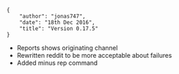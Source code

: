     {
        "author": "jonas747",
        "date": "18th Dec 2016",
        "title": "Version 0.17.5"
    }

- Reports shows originating channel
- Rewritten reddit to be more acceptable about failures
- Added minus rep command
